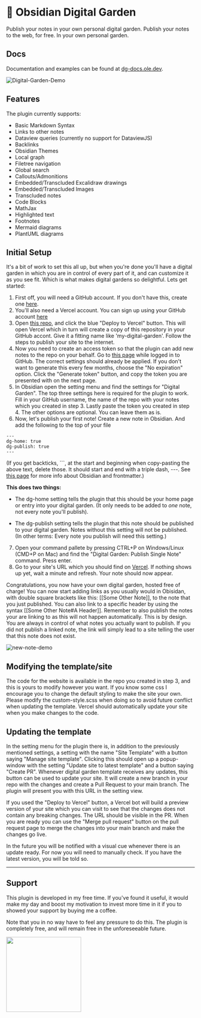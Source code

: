 # 🏡 Obsidian Digital Garden
Publish your notes in your own personal digital garden. 
Publish your notes to the web, for free. In your own personal garden.

## Docs
Documentation and examples can be found at [dg-docs.ole.dev](https://dg-docs.ole.dev/).

![Digital-Garden-Demo](https://raw.githubusercontent.com/oleeskild/obsidian-digital-garden/main/img/dg-demo.gif)

## Features
The plugin currently supports:
* Basic Markdown Syntax
* Links to other notes
* Dataview queries (currently no support for DataviewJS)
* Backlinks
* Obsidian Themes
* Local graph
* Filetree navigation
* Global search
* Callouts/Admonitions
* Embedded/Transcluded Excalidraw drawings 
* Embedded/Transcluded Images
* Transcluded notes
* Code Blocks
* MathJax
* Highlighted text
* Footnotes
* Mermaid diagrams
* PlantUML diagrams

## Initial Setup
It's a bit of work to set this all up, but when you're done you'll have a digital garden in which you are in control of every part of it, and can customize it as you see fit. Which is what makes digital gardens so delightful.
Lets get started:

1. First off, you will need a GitHub account. If you don't have this, create one [here](https://github.com/signup).
2. You'll also need a Vercel account. You can sign up using your GitHub account [here](https://vercel.com/signup)
3. Open [this repo](https://github.com/oleeskild/digitalgarden), and click the blue "Deploy to Vercel" button. This will open Vercel which in turn will create a copy of this repository in your GitHub accont. Give it a fitting name like 'my-digital-garden'. Follow the steps to publish your site to the internet.
4. Now you need to create an access token so that the plugin can add new notes to the repo on your behalf. Go to [this page](https://github.com/settings/tokens/new?scopes=repo) while logged in to GitHub. The correct settings should already be applied. If you don't want to generate this every few months, choose the "No expiration" option. Click the "Generate token" button, and copy the token you are presented with on the next page. 
5. In Obsidian open the setting menu and find the settings for "Digital Garden". The top three settings here is required for the plugin to work. 
Fill in your GitHub username, the name of the repo with your notes which you created in step 3. Lastly paste the token you created in step 4. The other options are optional. You can leave them as is.
6. Now, let's publish your first note! Create a new note in Obsidian. And add the following to the top of your file

```
---
dg-home: true
dg-publish: true
---
```
(If you get backticks, \`\`\`, at the start and beginning when copy-pasting the above text, delete those. It should start and end with a triple dash, ---. See [this page](https://help.obsidian.md/Advanced+topics/YAML+front+matter) for more info about Obsidian and frontmatter.)

**This does two things:**

* The dg-home setting tells the plugin that this should be your home page or entry into your digital garden. (It only needs to be added to _one_ note, not every note you'll publish).

* The dg-publish setting tells the plugin that this note should be published to your digital garden. Notes without this setting will not be published. (In other terms: Every note you publish will need this setting.)

7. Open your command pallete by pressing CTRL+P on Windows/Linux (CMD+P on Mac) and find the "Digital Garden: Publish Single Note" command. Press enter.
8. Go to your site's URL which you should find on [Vercel](https://vercel.com/dashboard). If nothing shows up yet, wait a minute and refresh. Your note should now appear.

Congratulations, you now have your own digital garden, hosted free of charge! 
You can now start adding links as you usually would in Obisidan, with double square brackets like this: [[Some Other Note]], to the note that you just published. You can also link to a specific header by using the syntax [[Some Other Note#A Header]]. Remember to also publish the notes your are linking to as this will not happen automatically. This is by design. You are always in control of what notes you actually want to publish. If you did not publish a linked note, the link will simply lead to a site telling the user that this note does not exist. 

![new-note-demo](https://raw.githubusercontent.com/oleeskild/obsidian-digital-garden/main/img/new-note-demo.gif)

## Modifying the template/site
The code for the website is available in the repo you created in step 3, and this is yours to modify however you want. If you know some css I encourage you to change the default styling to make the site your own. Please modify the custom-style.scss when doing so to avoid
future conflict when updating the template. Vercel should automatically update your site when you make changes to the code.

## Updating the template
In the setting menu for the plugin there is, in addition to the previously mentioned settings, a setting with the name "Site Template" with a button saying "Manage site template". Clicking this should open up a popup-window with the setting "Update site to latest template" and a button saying "Create PR". Whenever digital garden template receives any updates, this button can be used to update your site. It will create a new branch in your repo with the changes and create a Pull Request to your main branch. The plugin will present you with this URL in the setting view. 

If you used the "Deploy to Vercel" button, a Vercel bot will build a preview version of your site which you can visit to see that the changes does not contain any breaking changes. The URL should be visible in the PR. 
When you are ready you can use the "Merge pull request" button on the pull request page to merge the changes into your main branch and make the changes go live.

In the future you will be notified with a visual cue whenever there is an update ready. For now you will need to manually check. If you have the latest version, you will be told so.

---

## Support
This plugin is developed in my free time. If you've found it useful, it would make my day and boost my motivation to invest more time in it if you to showed your support by buying me a coffee.

Note that you in no way have to feel any pressure to do this. The plugin is completely free, and will remain free in the unforeseeable future. 


[<img style="float:left" src="https://user-images.githubusercontent.com/14358394/115450238-f39e8100-a21b-11eb-89d0-fa4b82cdbce8.png" width="200">](https://ko-fi.com/oleeskild)


